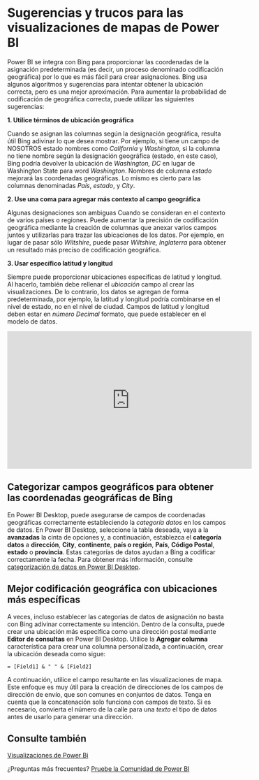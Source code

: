 <properties
   pageTitle="Sugerencias y trucos para las visualizaciones de mapas de Power BI"
   description="Sugerencias y trucos para las visualizaciones de mapas de Power BI"
   services="powerbi"
   documentationCenter=""
   authors="mihart"
   manager="mblythe"
   backup=""
   editor=""
   tags=""
   featuredVideoId="ajTPGNpthcg"
   qualityFocus="no"
   qualityDate=""/>

<tags
   ms.service="powerbi"
   ms.devlang="NA"
   ms.topic="article"
   ms.tgt_pltfrm="NA"
   ms.workload="powerbi"
   ms.date="08/22/2016"
   ms.author="mihart"/>

# Sugerencias y trucos para las visualizaciones de mapas de Power BI  

Power BI se integra con Bing para proporcionar las coordenadas de la asignación predeterminada (es decir, un proceso denominado codificación geográfica) por lo que es más fácil para crear asignaciones. Bing usa algunos algoritmos y sugerencias para intentar obtener la ubicación correcta, pero es una mejor aproximación. Para aumentar la probabilidad de codificación de geográfica correcta, puede utilizar las siguientes sugerencias:

**1. Utilice términos de ubicación geográfica**

Cuando se asignan las columnas según la designación geográfica, resulta útil Bing adivinar lo que desea mostrar. Por ejemplo, si tiene un campo de NOSOTROS estado nombres como *California* y *Washington*, si la columna no tiene nombre según la designación geográfica (estado, en este caso), Bing podría devolver la ubicación de *Washington, DC* en lugar de Washington State para word *Washington*. Nombres de columna *estado* mejorará las coordenadas geográficas. Lo mismo es cierto para las columnas denominadas *País*, *estado*, y *City*.   

**2. Use una coma para agregar más contexto al campo geográfica**

Algunas designaciones son ambiguas Cuando se consideran en el contexto de varios países o regiones. Puede aumentar la precisión de codificación geográfica mediante la creación de columnas que anexar varios campos juntos y utilizarlas para trazar las ubicaciones de los datos. Por ejemplo, en lugar de pasar sólo *Wiltshire*, puede pasar *Wiltshire, Inglaterra* para obtener un resultado más preciso de codificación geográfica. 

**3. Usar específico latitud y longitud**

Siempre puede proporcionar ubicaciones específicas de latitud y longitud. Al hacerlo, también debe rellenar el *ubicación* campo al crear las visualizaciones. De lo contrario, los datos se agregan de forma predeterminada, por ejemplo, la latitud y longitud podría combinarse en el nivel de estado, no en el nivel de ciudad. Campos de latitud y longitud deben estar en *número Decimal* formato, que puede establecer en el modelo de datos.

<iframe width="560" height="315" src="https://www.youtube.com/embed/ajTPGNpthcg" frameborder="0" allowfullscreen></iframe>


## Categorizar campos geográficos para obtener las coordenadas geográficas de Bing  
En Power BI Desktop, puede asegurarse de campos de coordenadas geográficas correctamente estableciendo la *categoría datos* en los campos de datos. En Power BI Desktop, seleccione la tabla deseada, vaya a la **avanzadas** la cinta de opciones y, a continuación, establezca el **categoría datos** a **dirección**, **City**, **continente**, **país o región**, **País**, **Código Postal**, **estado** o **provincia**. Estas categorías de datos ayudan a Bing a codificar correctamente la fecha. Para obtener más información, consulte [categorización de datos en Power BI Desktop](powerbi-desktop-data-categorization.md).

## Mejor codificación geográfica con ubicaciones más específicas  
A veces, incluso establecer las categorías de datos de asignación no basta con Bing adivinar correctamente su intención. Dentro de la consulta, puede crear una ubicación más específica como una dirección postal mediante **Editor de consultas** en Power BI Desktop.  Utilice la **Agregar columna** característica para crear una columna personalizada, a continuación, crear la ubicación deseada como sigue: 


    = [Field1] & " " & [Field2]

A continuación, utilice el campo resultante en las visualizaciones de mapa. Este enfoque es muy útil para la creación de direcciones de los campos de dirección de envío, que son comunes en conjuntos de datos. Tenga en cuenta que la concatenación solo funciona con campos de texto. Si es necesario, convierta el número de la calle para una *texto* el tipo de datos antes de usarlo para generar una dirección.  

## Consulte también

[Visualizaciones de Power Bi](powerbi-service-visualizations-for-reports.md)

¿Preguntas más frecuentes? [Pruebe la Comunidad de Power BI](http://community.powerbi.com/)
